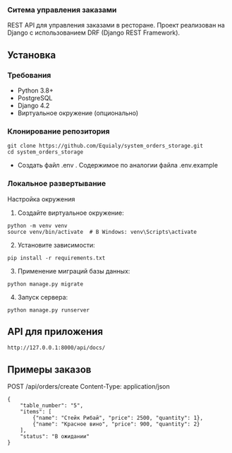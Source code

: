 ### Ситема управления заказами
REST API для управления заказами в ресторане. Проект реализован на Django с использованием DRF (Django REST Framework).

## Установка

### Требования
- Python 3.8+
- PostgreSQL
- Django 4.2
- Виртуальное окружение (опционально)

### Клонирование репозитория
```
git clone https://github.com/Equialy/system_orders_storage.git
cd system_orders_storage
```
- Создать файл .env . Содержимое по аналогии файла .env.example


### Локальное развертывание
Настройка окружения
1. Создайте виртуальное окружение:
```
python -m venv venv
source venv/bin/activate  # В Windows: venv\Scripts\activate
```

2. Установите зависимости:
```
pip install -r requirements.txt
```
3. Применение миграций базы данных:
```
python manage.py migrate
```
4. Запуск сервера:
```
python manage.py runserver
```

## API для приложения

```http://127.0.0.1:8000/api/docs/```

## Примеры заказов

POST /api/orders/create
Content-Type: application/json
```
{
    "table_number": "5",
    "items": [
        {"name": "Стейк Рибай", "price": 2500, "quantity": 1},
        {"name": "Красное вино", "price": 900, "quantity": 2}
    ],
    "status": "В ожидании"
}
```